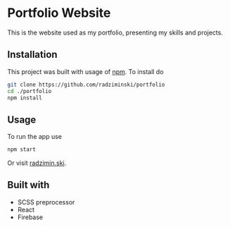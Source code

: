 # Portfolio Website
This is the website used as my portfolio, presenting my skills and projects.

## Installation
This project was built with usage of [npm](https://www.npmjs.com/). To install do
```bash
git clone https://github.com/radziminski/portfolio
cd ./portfolio
npm install
```
## Usage
To run the app use
```bash
npm start
```
Or visit [radzimin.ski](https://radzimin.ski).

## Built with
 - SCSS preprocessor
 - React
 - Firebase


